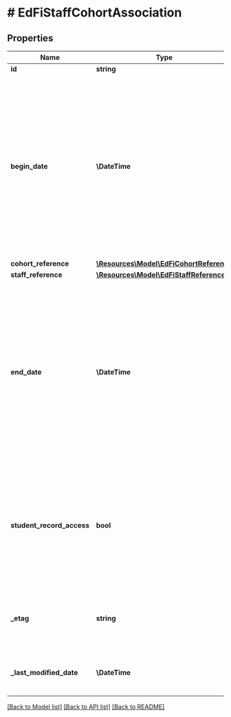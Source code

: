 # # EdFiStaffCohortAssociation

## Properties

Name | Type | Description | Notes
------------ | ------------- | ------------- | -------------
**id** | **string** |  | [optional]
**begin_date** | **\DateTime** | Start date for the association of staff to this cohort.  Note: Date interpretation may vary. Ed-Fi recommends inclusive dates, but states may define dates as inclusive or exclusive. For calculations, align with local guidelines. |
**cohort_reference** | [**\Resources\Model\EdFiCohortReference**](EdFiCohortReference.md) |  |
**staff_reference** | [**\Resources\Model\EdFiStaffReference**](EdFiStaffReference.md) |  |
**end_date** | **\DateTime** | End date for the association of staff to this cohort.  Note: Date interpretation may vary. Ed-Fi recommends inclusive dates, but states may define dates as inclusive or exclusive. For calculations, align with local guidelines. | [optional]
**student_record_access** | **bool** | Indicator of whether the staff has access to the student records of the cohort per district interpretation of FERPA and other privacy laws, regulations, and policies. | [optional]
**_etag** | **string** | A unique system-generated value that identifies the version of the resource. | [optional]
**_last_modified_date** | **\DateTime** | The date and time the resource was last modified. | [optional]

[[Back to Model list]](../../README.md#models) [[Back to API list]](../../README.md#endpoints) [[Back to README]](../../README.md)
